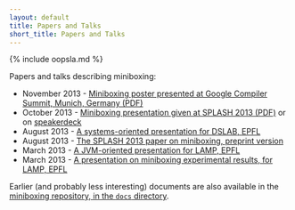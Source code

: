 ```yaml
---
layout: default
title: Papers and Talks
short_title: Papers and Talks
---
```



{% include oopsla.md %}

Papers and talks describing miniboxing:
 * November 2013 - [Miniboxing poster presented at Google Compiler Summit, Munich, Germany (PDF)](https://github.com/miniboxing/miniboxing-plugin/blob/wip/docs/2013-11-miniboxing-poster.pdf?raw=true)
 * October 2013 - [Miniboxing presentation given at SPLASH 2013 (PDF)](https://github.com/miniboxing/miniboxing-plugin/blob/wip/docs/2013-10-miniboxing-splash.pdf?raw=true) or on [speakerdeck](https://speakerdeck.com/vladureche/miniboxing-presentation-at-splash-2013)
 * August 2013 - [A systems-oriented presentation for DSLAB, EPFL](https://github.com/miniboxing/miniboxing-plugin/blob/wip/docs/2013-08-miniboxing-dslab.pdf?raw=true)
 * August 2013 - [The SPLASH 2013 paper on miniboxing, preprint version](https://github.com/miniboxing/miniboxing-plugin/blob/wip/docs/2013-07-oopsla-preprint.pdf?raw=true)
 * March 2013 - [A JVM-oriented presentation for LAMP, EPFL](https://github.com/miniboxing/miniboxing-plugin/blob/wip/docs/2013-03-miniboxing-under-the-hood.pdf?raw=true)
 * March 2013 - [A presentation on miniboxing experimental results, for LAMP, EPFL](https://github.com/miniboxing/miniboxing-plugin/blob/wip/docs/2013-03-miniboxing-preliminary-results.pdf?raw=true)

Earlier (and probably less interesting) documents are also available in the [miniboxing repository, in the `docs` directory](https://github.com/miniboxing/miniboxing-plugin/tree/wip/docs).
